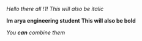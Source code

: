 *Hello there all !1!*
_This will also be italic_

**Im arya engineering student**
__This will also be bold__

_You **can** combine them_
